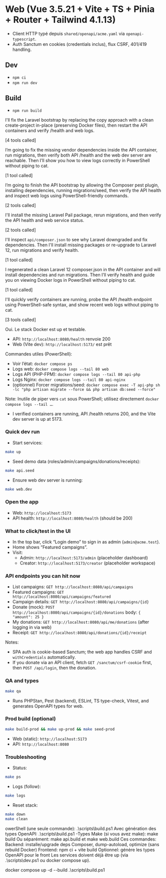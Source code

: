 # Web (Vue 3.5.21 + Vite + TS + Pinia + Router + Tailwind 4.1.13)

- Client HTTP typé depuis `shared/openapi/acme.yaml` via `openapi-typescript`.
- Auth Sanctum en cookies (credentials inclus), flux CSRF, 401/419 handling.

## Dev
- `npm ci`
- `npm run dev`

## Build
- `npm run build`


I'll fix the Laravel bootstrap by replacing the copy approach with a clean create-project in-place (preserving Docker files), then restart the API containers and verify /health and web logs.

[4 tools called]

I’m going to fix the missing vendor dependencies inside the API container, run migrations, then verify both API /health and the web dev server are reachable. Then I’ll show you how to view logs correctly in PowerShell without piping to cat.

[1 tool called]

I’m going to finish the API bootstrap by allowing the Composer pest plugin, installing dependencies, running migrations/seed, then verify the API health and inspect web logs using PowerShell-friendly commands.

[2 tools called]

I'll install the missing Laravel Pail package, rerun migrations, and then verify the API health and web service status.

[2 tools called]

I'll inspect `api/composer.json` to see why Laravel downgraded and fix dependencies. Then I'll install missing packages or re-upgrade to Laravel 12, run migrations and verify health.

[1 tool called]

I regenerated a clean Laravel 12 composer.json in the API container and will install dependencies and run migrations. Then I’ll verify health and guide you on viewing Docker logs in PowerShell without piping to cat.

[1 tool called]

I'll quickly verify containers are running, probe the API /health endpoint using PowerShell-safe syntax, and show recent web logs without piping to cat.

[3 tools called]

Oui. Le stack Docker est up et testable.

- API: `http://localhost:8080/health` renvoie 200
- Web (Vite dev): `http://localhost:5173/` est prêt

Commandes utiles (PowerShell):
- Voir l’état: `docker compose ps`
- Logs web: `docker compose logs --tail 80 web`
- Logs API (PHP-FPM): `docker compose logs --tail 80 api-php`
- Logs Nginx: `docker compose logs --tail 80 api-nginx`
- (optionnel) Forcer migrations/seed: `docker compose exec -T api-php sh -lc "php artisan migrate --force && php artisan db:seed --force"`

Note: Inutile de piper vers `cat` sous PowerShell; utilisez directement `docker compose logs --tail …`.

- I verified containers are running, API /health returns 200, and the Vite dev server is up at 5173.



### Quick dev run
- Start services:
```bash
make up
```
- Seed demo data (roles/admin/campaigns/donations/receipts):
```bash
make api.seed
```
- Ensure web dev server is running:
```bash
make web.dev
```

### Open the app
- Web: `http://localhost:5173`
- API health: `http://localhost:8080/health` (should be 200)

### What to click/test in the UI
- In the top bar, click “Login demo” to sign in as admin (`admin@acme.test`).
- Home shows “Featured campaigns”.
- Visit:
  - Admin: `http://localhost:5173/admin` (placeholder dashboard)
  - Creator: `http://localhost:5173/creator` (placeholder workspace)

### API endpoints you can hit now
- List campaigns: `GET http://localhost:8080/api/campaigns`
- Featured campaigns: `GET http://localhost:8080/api/campaigns/featured`
- Campaign details: `GET http://localhost:8080/api/campaigns/{id}`
- Donate (mock): `POST http://localhost:8080/api/campaigns/{id}/donations` body: `{ "amount": 25 }`
- My donations: `GET http://localhost:8080/api/me/donations` (after logging in via web)
- Receipt: `GET http://localhost:8080/api/donations/{id}/receipt`

Notes:
- SPA auth is cookie-based Sanctum; the web app handles CSRF and `withCredentials` automatically.
- If you donate via an API client, fetch `GET /sanctum/csrf-cookie` first, then `POST /api/login`, then the donation.

### QA and types
```bash
make qa
```
- Runs PHPStan, Pest (backend), ESLint, TS type-check, Vitest, and generates OpenAPI types for web.

### Prod build (optional)
```bash
make build-prod && make up-prod && make seed-prod
```
- Web (static): `http://localhost:5173`
- API: `http://localhost:8080`

### Troubleshooting
- Status:
```bash
make ps
```
- Logs (follow):
```bash
make logs
```
- Reset stack:
```bash
make down
make clean
```


owerShell (une seule commande):
.\scripts\build.ps1
Avec génération des types OpenAPI: .\scripts\build.ps1 -Types
Make (si vous avez make):
make build
Ou séparément: make api.build et make web.build
Ces commandes:
Backend: installe/upgrade deps Composer, dump-autoload, optimize (sans rebuild Docker)
Frontend: npm ci + vite build
Optionnel: génère les types OpenAPI pour le front
Les services doivent déjà être up (via .\scripts\dev.ps1 ou docker compose up).


docker compose up -d --build
.\scripts\build.ps1